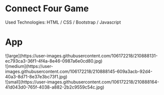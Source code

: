 # Connect Four Game
Used Technologies: HTML / CSS / Bootstrap / Javascript

# App
<div>![large](https://user-images.githubusercontent.com/106172218/210888131-ec793ca3-36f1-4f4a-8e46-0987a6e0cd80.jpg)</div>
<div>![medium](https://user-images.githubusercontent.com/106172218/210888145-609a3acb-92d4-40a3-8d71-8e37e3bc73f1.jpg)</div>
<div>![small](https://user-images.githubusercontent.com/106172218/210888164-41d043d0-765f-4038-a882-2b2c9559c54c.jpg)</div>
